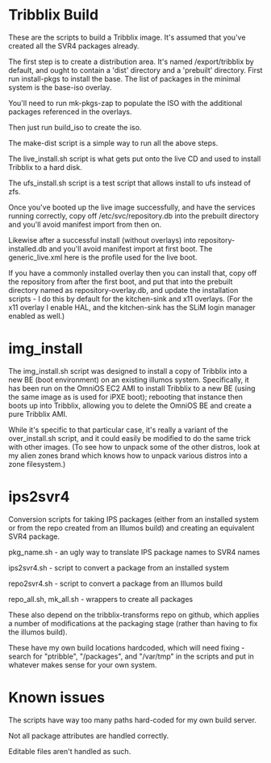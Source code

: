 Tribblix Build
==============

These are the scripts to build a Tribblix image. It's assumed that
you've created all the SVR4 packages already.

The first step is to create a distribution area. It's named
/export/tribblix by default, and ought to contain a 'dist' directory
and a 'prebuilt' directory. First run install-pkgs to install the
base. The list of packages in the minimal system is the base-iso
overlay.

You'll need to run mk-pkgs-zap to populate the ISO with the additional
packages referenced in the overlays.

Then just run build_iso to create the iso.

The make-dist script is a simple way to run all the above steps.

The live_install.sh script is what gets put onto the live CD and used
to install Tribblix to a hard disk.

The ufs_install.sh script is a test script that allows install to ufs
instead of zfs.

Once you've booted up the live image successfully, and have the
services running correctly, copy off /etc/svc/repository.db into the
prebuilt directory and you'll avoid manifest import from then
on.

Likewise after a successful install (without overlays) into
repository-installed.db and you'll avoid manifest import at first
boot. The generic_live.xml here is the profile used for the live boot.

If you have a commonly installed overlay then you can install that,
copy off the repository from after the first boot, and put that into
the prebuilt directory named as repository-overlay.db, and update the
installation scripts - I do this by default for the kitchen-sink and
x11 overlays. (For the x11 overlay I enable HAL, and the kitchen-sink
has the SLiM login manager enabled as well.)


img_install
===========

The img_install.sh script was designed to install a copy of Tribblix into
a new BE (boot environment) on an existing illumos system. Specifically,
it has been run on the OmniOS EC2 AMI to install Tribblix to a new BE
(using the same image as is used for iPXE boot); rebooting that instance
then boots up into Tribblix, allowing you to delete the OmniOS BE and
create a pure Tribblix AMI.

While it's specific to that particular case, it's really a variant of the
over_install.sh script, and it could easily be modified to do the same trick
with other images. (To see how to unpack some of the other distros, look at
my alien zones brand which knows how to unpack various distros into a zone
filesystem.)

ips2svr4
========

Conversion scripts for taking IPS packages (either from an installed
system or from the repo created from an Illumos build) and creating an
equivalent SVR4 package.

pkg_name.sh - an ugly way to translate IPS package names to SVR4 names

ips2svr4.sh - script to convert a package from an installed system

repo2svr4.sh - script to convert a package from an Illumos build

repo_all.sh, mk_all.sh - wrappers to create all packages

These also depend on the tribblix-transforms repo on github, which
applies a number of modifications at the packaging stage (rather than
having to fix the illumos build).

These have my own build locations hardcoded, which will need fixing -
search for "ptribble", "/packages", and "/var/tmp" in the scripts and
put in whatever makes sense for your own system.


Known issues
============

The scripts have way too many paths hard-coded for my own build server.

Not all package attributes are handled correctly.

Editable files aren't handled as such.
